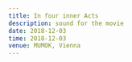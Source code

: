 ```yaml
---
title: In four inner Acts 
description: sound for the movie
date: 2018-12-03
time: 2018-12-03
venue: MUMOK, Vienna
---
```



